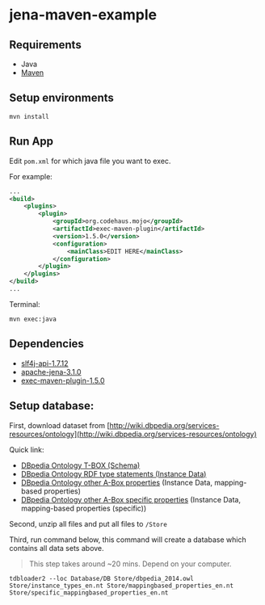 # jena-maven-example

## Requirements

- Java
- [Maven](https://maven.apache.org/)

## Setup environments

```
mvn install
```

## Run App

Edit `pom.xml` for which java file you want to exec.

For example:
 
```xml
...
<build>
    <plugins>
        <plugin>
            <groupId>org.codehaus.mojo</groupId>
            <artifactId>exec-maven-plugin</artifactId>
            <version>1.5.0</version>
            <configuration>
                <mainClass>EDIT HERE</mainClass>
            </configuration>
        </plugin>
    </plugins>
</build>
...
```

Terminal:

```
mvn exec:java
```

## Dependencies

- [slf4j-api-1.7.12](http://www.slf4j.org/)
- [apache-jena-3.1.0](https://jena.apache.org/download/index.cgi)
- [exec-maven-plugin-1.5.0](http://www.mojohaus.org/exec-maven-plugin/)

## Setup database:

First, download dataset from [http://wiki.dbpedia.org/services-resources/ontology](http://wiki.dbpedia.org/services-resources/ontology)

Quick link:
- [DBpedia Ontology T-BOX (Schema)](http://downloads.dbpedia.org/2014/dbpedia_2014.owl.bz2)
- [DBpedia Ontology RDF type statements (Instance Data)](http://downloads.dbpedia.org/2014/en/instance_types_en.nt.bz2)
- [DBpedia Ontology other A-Box properties](http://downloads.dbpedia.org/2014/en/mappingbased_properties_en.nt.bz2) (Instance Data, mapping-based properties)
- [DBpedia Ontology other A-Box specific properties](http://downloads.dbpedia.org/2014/en/specific_mappingbased_properties_en.nt.bz2) (Instance Data, mapping-based properties (specific))

Second, unzip all files and put all files to `/Store`

Third, run command below, this command will create a database which contains all data sets above. 
> This step takes around ~20 mins. Depend on your computer. 

```
tdbloader2 --loc Database/DB Store/dbpedia_2014.owl Store/instance_types_en.nt Store/mappingbased_properties_en.nt Store/specific_mappingbased_properties_en.nt
```